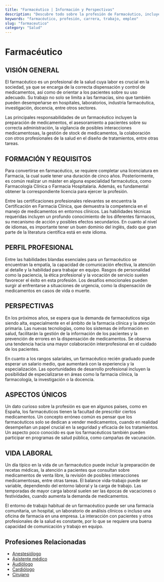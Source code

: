 ```yaml
---
title: "Farmacéutico | Información y Perspectivas"
description: "Descubre todo sobre la profesión de Farmacéutico, incluyendo responsabilidades, requisitos y oportunidades."
keywords: "farmacéutico, profesión, carrera, trabajo, empleo"
slug: "farmaceutico"
category: "Salud"
---
```


# Farmacéutico

## VISIÓN GENERAL

El farmacéutico es un profesional de la salud cuya labor es crucial en la sociedad, ya que se encarga de la correcta dispensación y control de medicamentos, así como de orientar a los pacientes sobre su uso adecuado. Su trabajo no solo se limita a las farmacias, sino que también pueden desempeñarse en hospitales, laboratorios, industria farmacéutica, investigación, docencia, entre otros sectores.

Las principales responsabilidades de un farmacéutico incluyen la preparación de medicamentos, el asesoramiento a pacientes sobre su correcta administración, la vigilancia de posibles interacciones medicamentosas, la gestión de stock de medicamentos, la colaboración con otros profesionales de la salud en el diseño de tratamientos, entre otras tareas. 

## FORMACIÓN Y REQUISITOS

Para convertirse en farmacéutico, se requiere completar una licenciatura en Farmacia, la cual suele tener una duración de cinco años. Posteriormente, es común realizar un máster en alguna especialidad farmacéutica, como Farmacología Clínica o Farmacia Hospitalaria. Además, es fundamental obtener la correspondiente licencia para ejercer la profesión.

Entre las certificaciones profesionales relevantes se encuentra la Certificación en Farmacia Clínica, que demuestra la competencia en el manejo de medicamentos en entornos clínicos. Las habilidades técnicas requeridas incluyen un profundo conocimiento de los diferentes fármacos, su mecanismo de acción y posibles efectos secundarios. En cuanto al nivel de idiomas, es importante tener un buen dominio del inglés, dado que gran parte de la literatura científica está en este idioma.

## PERFIL PROFESIONAL

Entre las habilidades blandas esenciales para un farmacéutico se encuentran la empatía, la capacidad de comunicación efectiva, la atención al detalle y la habilidad para trabajar en equipo. Rasgos de personalidad como la paciencia, la ética profesional y la vocación de servicio suelen favorecer el éxito en esta profesión. Los desafíos emocionales pueden surgir al enfrentarse a situaciones de urgencia, como la dispensación de medicamentos en casos de vida o muerte.

## PERSPECTIVAS

En los próximos años, se espera que la demanda de farmacéuticos siga siendo alta, especialmente en el ámbito de la farmacia clínica y la atención primaria. Las nuevas tecnologías, como los sistemas de información en salud, facilitarán la gestión de la información de los pacientes y la prevención de errores en la dispensación de medicamentos. Se observa una tendencia hacia una mayor colaboración interprofesional en el cuidado de los pacientes.

En cuanto a los rangos salariales, un farmacéutico recién graduado puede esperar un salario medio, que aumentará con la experiencia y la especialización. Las oportunidades de desarrollo profesional incluyen la posibilidad de especializarse en áreas como la farmacia clínica, la farmacología, la investigación o la docencia.

## ASPECTOS ÚNICOS

Un dato curioso sobre la profesión es que en algunos países, como en España, los farmacéuticos tienen la facultad de prescribir ciertos medicamentos. Un concepto erróneo común es pensar que los farmacéuticos solo se dedican a vender medicamentos, cuando en realidad desempeñan un papel crucial en la seguridad y eficacia de los tratamientos. Un aspecto poco conocido es que los farmacéuticos también pueden participar en programas de salud pública, como campañas de vacunación.

## VIDA LABORAL

Un día típico en la vida de un farmacéutico puede incluir la preparación de recetas médicas, la atención a pacientes que consultan sobre medicamentos de venta libre, la revisión de posibles interacciones medicamentosas, entre otras tareas. El balance vida-trabajo puede ser variable, dependiendo del entorno laboral y la carga de trabajo. Las temporadas de mayor carga laboral suelen ser las épocas de vacaciones o festividades, cuando aumenta la demanda de medicamentos.

El entorno de trabajo habitual de un farmacéutico puede ser una farmacia comunitaria, un hospital, un laboratorio de análisis clínicos o incluso una oficina de farmacia en una empresa. La interacción con pacientes y otros profesionales de la salud es constante, por lo que se requiere una buena capacidad de comunicación y trabajo en equipo.
## Profesiones Relacionadas

- [Anestesiólogo](/profesiones/anestesiologo/)
- [Asistente médico](/profesiones/asistente-medico/)
- [Audiólogo](/profesiones/audiologo/)
- [Cardiólogo](/profesiones/cardiologo/)
- [Cirujano](/profesiones/cirujano/)


